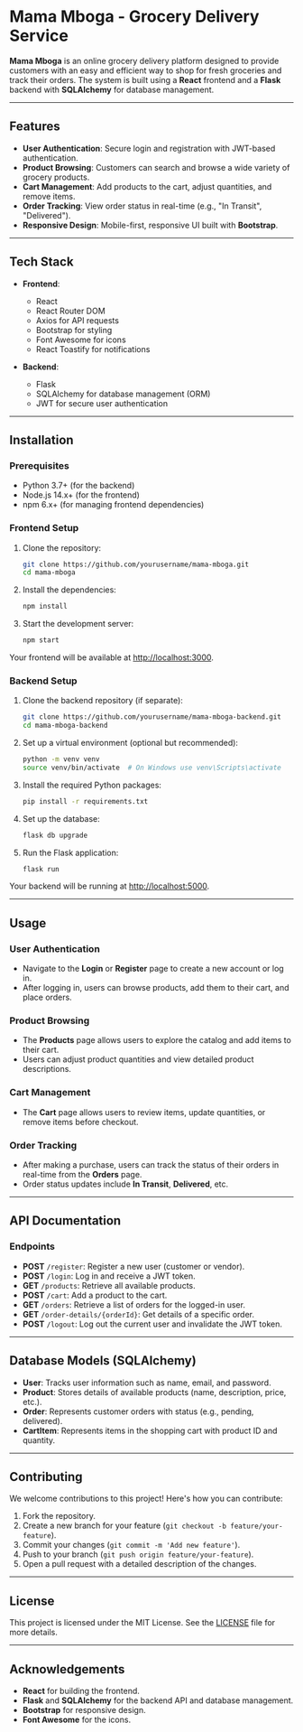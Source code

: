 # Mama Mboga - Grocery Delivery Service

**Mama Mboga** is an online grocery delivery platform designed to provide customers with an easy and efficient way to shop for fresh groceries and track their orders. The system is built using a **React** frontend and a **Flask** backend with **SQLAlchemy** for database management.

---

## Features

- **User Authentication**: Secure login and registration with JWT-based authentication.
- **Product Browsing**: Customers can search and browse a wide variety of grocery products.
- **Cart Management**: Add products to the cart, adjust quantities, and remove items.
- **Order Tracking**: View order status in real-time (e.g., "In Transit", "Delivered").
- **Responsive Design**: Mobile-first, responsive UI built with **Bootstrap**.

---

## Tech Stack

- **Frontend**:
  - React
  - React Router DOM
  - Axios for API requests
  - Bootstrap for styling
  - Font Awesome for icons
  - React Toastify for notifications

- **Backend**:
  - Flask
  - SQLAlchemy for database management (ORM)
  - JWT for secure user authentication

---

## Installation

### Prerequisites

- Python 3.7+ (for the backend)
- Node.js 14.x+ (for the frontend)
- npm 6.x+ (for managing frontend dependencies)

### Frontend Setup

1. Clone the repository:
    ```bash
    git clone https://github.com/yourusername/mama-mboga.git
    cd mama-mboga
    ```

2. Install the dependencies:
    ```bash
    npm install
    ```

3. Start the development server:
    ```bash
    npm start
    ```

Your frontend will be available at [http://localhost:3000](http://localhost:3000).

### Backend Setup

1. Clone the backend repository (if separate):
    ```bash
    git clone https://github.com/yourusername/mama-mboga-backend.git
    cd mama-mboga-backend
    ```

2. Set up a virtual environment (optional but recommended):
    ```bash
    python -m venv venv
    source venv/bin/activate  # On Windows use venv\Scripts\activate
    ```

3. Install the required Python packages:
    ```bash
    pip install -r requirements.txt
    ```

4. Set up the database:
    ```bash
    flask db upgrade
    ```

5. Run the Flask application:
    ```bash
    flask run
    ```

Your backend will be running at [http://localhost:5000](http://localhost:5000).

---

## Usage

### User Authentication

- Navigate to the **Login** or **Register** page to create a new account or log in.
- After logging in, users can browse products, add them to their cart, and place orders.

### Product Browsing

- The **Products** page allows users to explore the catalog and add items to their cart.
- Users can adjust product quantities and view detailed product descriptions.

### Cart Management

- The **Cart** page allows users to review items, update quantities, or remove items before checkout.

### Order Tracking

- After making a purchase, users can track the status of their orders in real-time from the **Orders** page.
- Order status updates include **In Transit**, **Delivered**, etc.

---

## API Documentation

### Endpoints

- **POST** `/register`: Register a new user (customer or vendor).
- **POST** `/login`: Log in and receive a JWT token.
- **GET** `/products`: Retrieve all available products.
- **POST** `/cart`: Add a product to the cart.
- **GET** `/orders`: Retrieve a list of orders for the logged-in user.
- **GET** `/order-details/{orderId}`: Get details of a specific order.
- **POST** `/logout`: Log out the current user and invalidate the JWT token.

---

## Database Models (SQLAlchemy)

- **User**: Tracks user information such as name, email, and password.
- **Product**: Stores details of available products (name, description, price, etc.).
- **Order**: Represents customer orders with status (e.g., pending, delivered).
- **CartItem**: Represents items in the shopping cart with product ID and quantity.

---

## Contributing

We welcome contributions to this project! Here's how you can contribute:

1. Fork the repository.
2. Create a new branch for your feature (`git checkout -b feature/your-feature`).
3. Commit your changes (`git commit -m 'Add new feature'`).
4. Push to your branch (`git push origin feature/your-feature`).
5. Open a pull request with a detailed description of the changes.

---

## License

This project is licensed under the MIT License. See the [LICENSE](LICENSE) file for more details.

---

## Acknowledgements

- **React** for building the frontend.
- **Flask** and **SQLAlchemy** for the backend API and database management.
- **Bootstrap** for responsive design.
- **Font Awesome** for the icons.
